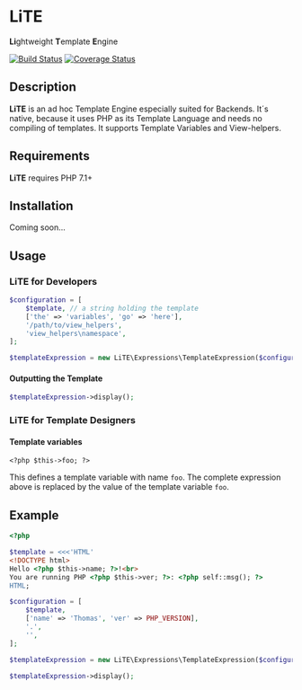 LiTE
====
**Li**ghtweight **T**emplate **E**ngine

[![Build Status](https://travis-ci.org/tpawl/LiTE.svg?branch=master)](https://travis-ci.org/tpawl/LiTE) [![Coverage Status](https://coveralls.io/repos/github/tpawl/LiTE/badge.svg)](https://coveralls.io/github/tpawl/LiTE)

Description
-----------

**LiTE** is an ad hoc Template Engine especially suited for Backends. It´s native, because it uses PHP as its Template Language and needs no compiling of templates. It supports Template Variables and View-helpers.

Requirements
------------

**LiTE** requires PHP 7.1+

Installation
------------

Coming soon...

Usage
-----

### LiTE for Developers

```php
$configuration = [
    $template, // a string holding the template
    ['the' => 'variables', 'go' => 'here'],
    '/path/to/view_helpers',
    'view_helpers\namespace',
];

$templateExpression = new LiTE\Expressions\TemplateExpression($configuration);
```

#### Outputting the Template

```php
$templateExpression->display();
```

### LiTE for Template Designers

#### Template variables

```
<?php $this->foo; ?>
```

This defines a template variable with name `foo`.
The complete expression above is replaced by the value of the template variable `foo`.

Example
-------
```php
<?php

$template = <<<'HTML'
<!DOCTYPE html>
Hello <?php $this->name; ?>!<br>
You are running PHP <?php $this->ver; ?>: <?php self::msg(); ?>
HTML;

$configuration = [
    $template,
    ['name' => 'Thomas', 'ver' => PHP_VERSION],
    '.',
    '',
];

$templateExpression = new LiTE\Expressions\TemplateExpression($configuration);

$templateExpression->display();
```
